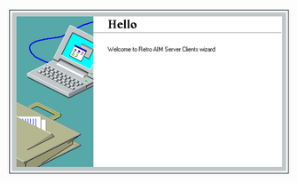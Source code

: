 ![Info](https://raw.githubusercontent.com/spz2020/ras-clients-wizard/refs/heads/main/img/setup1.png)
